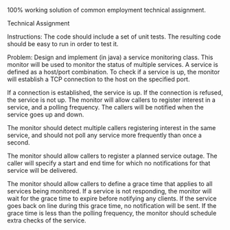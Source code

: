 100% working solution of common employment technical assignment.

Technical Assignment

Instructions:
The code should include a set of unit tests.
The resulting code should be easy to run in order to test it.

Problem:
Design and implement (in java) a service monitoring class. This monitor will be used to monitor the status of multiple services.
A service is defined as a host/port combination. To check if a service is up, the monitor will establish a TCP connection to the host on the specified port.

If a connection is established, the service is up. If the connection is refused, the service is not up.
The monitor will allow callers to register interest in a service, and a polling frequency. The callers will be notified when the service goes up and down.

The monitor should detect multiple callers registering interest in the same service, and should not poll any service more frequently than once a second.

The monitor should allow callers to register a planned service outage. The caller will specify a start and end time for which no notifications for that service will be delivered.

The monitor should allow callers to define a grace time that applies to all services being monitored. 
If a service is not responding, the monitor will wait for the grace time to expire before notifying any clients. 
If the service goes back on line during this grace time, no notification will be sent. 
If the grace time is less than the polling frequency, the monitor should schedule extra checks of the service.
